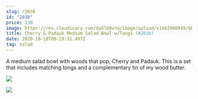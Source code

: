 ```yaml
---
slug: /2030
id: "2030"
price: 130
image: https://res.cloudinary.com/dy6lb8vna/image/upload/v1602980949/GB%20Bowlworks%20Gallery/2030a.jpg
title: Cherry & Padauk Medium Salad Bowl w/Tongs (#2030)
date: 2020-10-18T00:29:31.497Z
tag: salad
---
```

A medium salad bowl with woods that pop, Cherry and Padauk.  This is a set that includes matching tongs and a complementary tin of my wood butter.  

![](https://res.cloudinary.com/dy6lb8vna/image/upload/v1602981096/GB%20Bowlworks%20Gallery/2030d.jpg)

![](https://res.cloudinary.com/dy6lb8vna/image/upload/v1602981123/GB%20Bowlworks%20Gallery/2030e.jpg)
